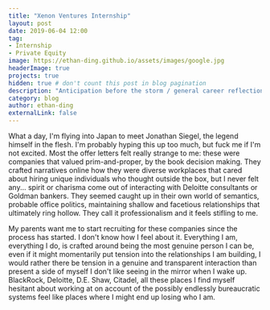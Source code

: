 ```yaml
---
title: "Xenon Ventures Internship"
layout: post
date: 2019-06-04 12:00
tag:
- Internship
- Private Equity
image: https://ethan-ding.github.io/assets/images/google.jpg
headerImage: true
projects: true
hidden: true # don't count this post in blog pagination
description: "Anticipation before the storm / general career reflections"
category: blog
author: ethan-ding
externalLink: false
---
```


What a day, I'm flying into Japan to meet Jonathan Siegel, the legend himself in the flesh. I'm probably hyping this up too much, but fuck me if I'm not excited. Most the offer letters felt really strange to me: these were companies that valued prim-and-proper, by the book decision making. They crafted narratives online how they were diverse workplaces that cared about hiring unique individuals who thought outside the box, but I never felt any... spirit or charisma come out of interacting with Deloitte consultants or Goldman bankers. They seemed caught up in their own world of semantics, probable office politics, maintaining shallow and facetious relationships that ultimately ring hollow. They call it professionalism and it feels stifling to me.

My parents want me to start recruiting for these companies since the process has started. I don't know how I feel about it. Everything I am, everything I do, is crafted around being the most genuine person I can be, even if it might momentarily put tension into the relationships I am building, I would rather there be tension in a genuine and transparent interaction than present a side of myself I don't like seeing in the mirror when I wake up. BlackRock, Deloitte, D.E. Shaw, Citadel, all these places I find myself hesitant about working at on account of the possibly endlessly bureaucratic systems feel like places where I might end up losing who I am. 
